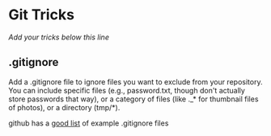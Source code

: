 # Git Tricks

*Add your tricks below this line*

.gitignore
----------

Add a .gitignore file to ignore files you want to exclude from your repository. You can include specific files (e.g., password.txt, though don't actually store passwords that way), or a category of files (like ._\* for thumbnail files of photos), or a directory (tmp/\*).

github has a [good list](https://github.com/github/gitignore) of example .gitignore files
